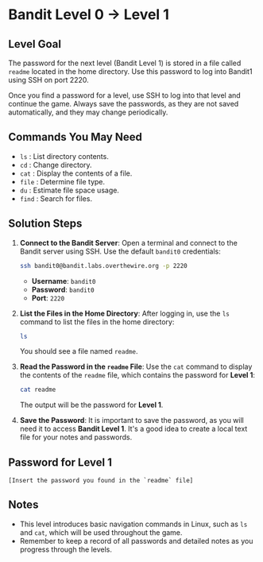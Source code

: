 # Bandit Level 0 → Level 1

## Level Goal
The password for the next level (Bandit Level 1) is stored in a file called `readme` located in the home directory. Use this password to log into Bandit1 using SSH on port 2220. 

Once you find a password for a level, use SSH to log into that level and continue the game. Always save the passwords, as they are not saved automatically, and they may change periodically.

## Commands You May Need
- `ls` : List directory contents.
- `cd` : Change directory.
- `cat` : Display the contents of a file.
- `file` : Determine file type.
- `du` : Estimate file space usage.
- `find` : Search for files.

## Solution Steps

1. **Connect to the Bandit Server**:
   Open a terminal and connect to the Bandit server using SSH. Use the default `bandit0` credentials:
   
   ```bash
   ssh bandit0@bandit.labs.overthewire.org -p 2220
   ```

   - **Username**: `bandit0`
   - **Password**: `bandit0`
   - **Port**: `2220`

2. **List the Files in the Home Directory**:
   After logging in, use the `ls` command to list the files in the home directory:
   
   ```bash
   ls
   ```

   You should see a file named `readme`.

3. **Read the Password in the `readme` File**:
   Use the `cat` command to display the contents of the `readme` file, which contains the password for **Level 1**:
   
   ```bash
   cat readme
   ```

   The output will be the password for **Level 1**.

4. **Save the Password**:
   It is important to save the password, as you will need it to access **Bandit Level 1**. It's a good idea to create a local text file for your notes and passwords.

## Password for Level 1
```
[Insert the password you found in the `readme` file]
```

## Notes
- This level introduces basic navigation commands in Linux, such as `ls` and `cat`, which will be used throughout the game.
- Remember to keep a record of all passwords and detailed notes as you progress through the levels.

```
